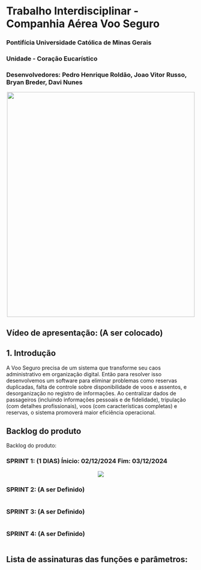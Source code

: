 # Trabalho Interdisciplinar - Companhia Aérea Voo Seguro
### Pontifícia Universidade Católica de Minas Gerais 
### Unidade - Coração Eucarístico
### Desenvolvedores: Pedro Henrique Roldão, Joao Vitor Russo, Bryan Breder, Davi Nunes

<div align="center">
<img src = "https://github.com/user-attachments/assets/1dfd790c-a75c-455d-8bb8-ffa97e28853a" width="500px" height="600px">
</div>

## Vídeo de apresentação: **(A ser colocado)**

## 1. Introdução 

A Voo Seguro precisa de um sistema que transforme seu caos administrativo em organização digital. Então para resolver isso desenvolvemos um software para eliminar problemas como reservas duplicadas, falta de controle sobre disponibilidade de voos e assentos, e desorganização no registro de informações. Ao centralizar dados de passageiros (incluindo informações pessoais e de fidelidade), tripulação (com detalhes profissionais), voos (com características completas) e reservas, o sistema promoverá maior eficiência operacional.


## Backlog do produto
Backlog do produto: 

 

### SPRINT 1: (1 DIAS)  Ínicio: 02/12/2024 Fim: 03/12/2024
<div align="center">
 <img src = "https://github.com/user-attachments/assets/cfbd6f04-9af0-4969-894b-608bc953d397" >
</div>

 

### SPRINT 2: (A ser Definido)  

 

 <img src = "" >

 

 

### SPRINT 3: (A ser Definido) 

  
<img src = "" >
 

### SPRINT 4: (A ser Definido) 

 <img src = "" >

 

## Lista de assinaturas das funções e parâmetros: 
